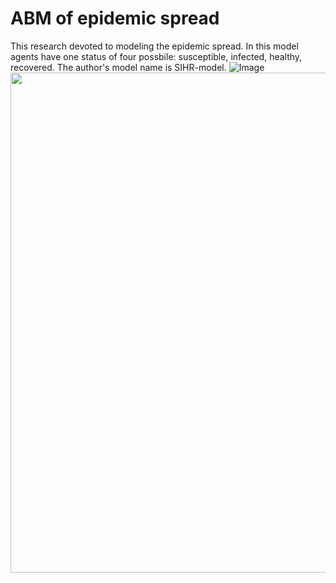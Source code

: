 # ABM of epidemic spread
This research devoted to modeling the epidemic spread. In this model agents have one status of four possbile: susceptible, infected, healthy, recovered. The author's model name is SIHR-model.
![Image](\Users\kirill\Pictures\Screenshots\step_1.jpg)
<img src="C:/Users/kirill/Pictures/Screenshots/step_1.jpg" height=800 width=800/>
